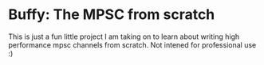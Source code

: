 # Buffy: The MPSC from scratch
This is just a fun little project I am taking on to learn about writing high performance mpsc channels from scratch. Not intened for professional use :)
